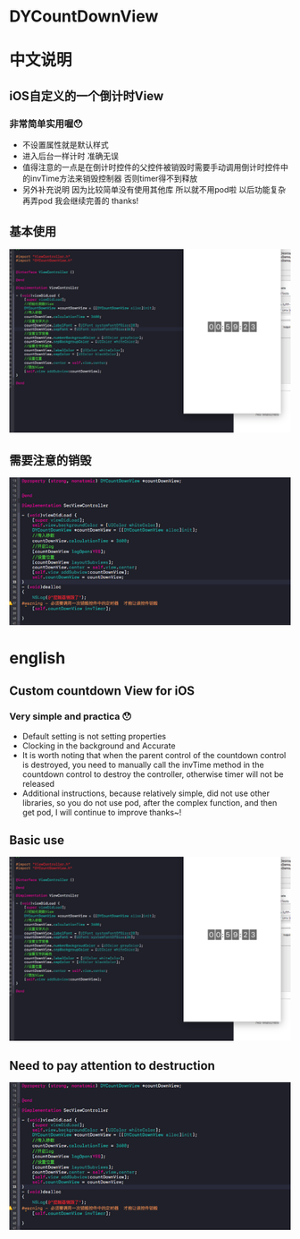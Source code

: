 # DYCountDownView


# 中文说明
## iOS自定义的一个倒计时View
### 非常简单实用喔😯
* 不设置属性就是默认样式
* 进入后台一样计时 准确无误
* 值得注意的一点是在倒计时控件的父控件被销毁时需要手动调用倒计时控件中的invTime方法来销毁控制器 否则timer得不到释放
* 另外补充说明 因为比较简单没有使用其他库 所以就不用pod啦 以后功能复杂再弄pod 我会继续完善的 thanks!
## 基本使用
![](https://github.com/CoderDeYu/DYCountDownView/blob/master/image/Snip20170929_2.png)
## 需要注意的销毁
![](https://github.com/CoderDeYu/DYCountDownView/blob/master/image/Snip20170929_3.png)


# english 
## Custom countdown View for iOS
### Very simple and practica 😯
* Default setting is not setting properties
* Clocking in the background and Accurate
* It is worth noting that when the parent control of the countdown control is destroyed, you need to manually call the invTime method in the countdown control to destroy the controller, otherwise timer will not be released
* Additional instructions, because relatively simple, did not use other libraries, so you do not use pod, after the complex function, and then get pod, I will continue to improve thanks~!
## Basic use
![](https://github.com/CoderDeYu/DYCountDownView/blob/master/image/Snip20170929_2.png)
## Need to pay attention to destruction
![](https://github.com/CoderDeYu/DYCountDownView/blob/master/image/Snip20170929_3.png)



